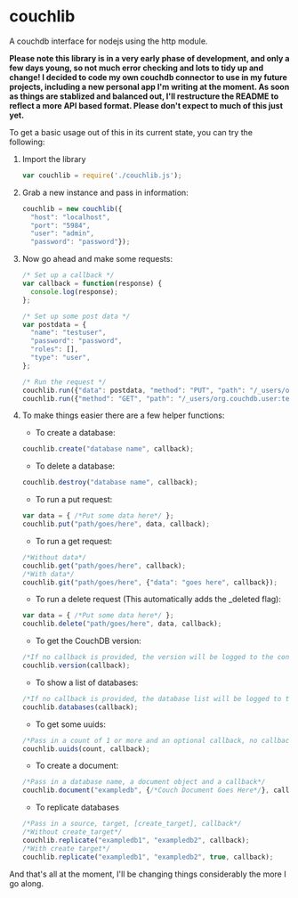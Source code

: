 couchlib
========

A couchdb interface for nodejs using the http module.

**Please note this library is in a very early phase of development, and only a few days young, so not much error checking and lots to tidy up and change! I decided to code my own couchdb connector to use in my future projects, including a new personal app I'm writing at the moment. As soon as things are stablized and balanced out, I'll restructure the README to reflect a more API based format. Please don't expect to much of this just yet.**

To get a basic usage out of this in its current state, you can try the following:

1. Import the library
    ```javascript
    var couchlib = require('./couchlib.js');
    ```
2. Grab a new instance and pass in information:
    ```javascript
    couchlib = new couchlib({
      "host": "localhost", 
      "port": "5984", 
      "user": "admin", 
      "password": "password"});
    ```

3. Now go ahead and make some requests:
    ```javascript
    /* Set up a callback */
    var callback = function(response) {
      console.log(response);
    };

    /* Set up some post data */
    var postdata = {
      "name": "testuser",
      "password": "password",
      "roles": [],
      "type": "user",
    };
    
    /* Run the request */
    couchlib.run({"data": postdata, "method": "PUT", "path": "/_users/org.couchdb.user:password"}, callback);
    couchlib.run({"method": "GET", "path": "/_users/org.couchdb.user:testuser"}, callback);
    ```

4. To make things easier there are a few helper functions:
    * To create a database:
    ```javascript
    couchlib.create("database name", callback);
    ```

    * To delete a database:
    ```javascript
    couchlib.destroy("database name", callback);
    ```
    
    * To run a put request:
    ```javascript
    var data = { /*Put some data here*/ };
    couchlib.put("path/goes/here", data, callback);
    ```
    
    * To run a get request:
    ```javascript
    /*Without data*/
    couchlib.get("path/goes/here", callback);
    /*With data*/
    couchlib.git("path/goes/here", {"data": "goes here", callback});
    ```
    
    * To run a delete request (This automatically adds the _deleted flag):
    ```javascript
    var data = { /*Put some data here*/ };
    couchlib.delete("path/goes/here", data, callback);
    ```
    
    * To get the CouchDB version:
    ```javascript
    /*If no callback is provided, the version will be logged to the console*/
    couchlib.version(callback);
    ```
    
    * To show a list of databases:
    ```javascript
    /*If no callback is provided, the database list will be logged to the console*/
    couchlib.databases(callback);
    ```
    
    * To get some uuids:
    ```javascript
    /*Pass in a count of 1 or more and an optional callback, no callback will log the uuids to the console*/
    couchlib.uuids(count, callback);
    ```
    
    * To create a document:
    ```javascript
    /*Pass in a database name, a document object and a callback*/
    couchlib.document("exampledb", {/*Couch Document Goes Here*/}, callback);
    ```
    
    * To replicate databases
    ```javascript
    /*Pass in a source, target, [create_target], callback*/
    /*Without create_target*/
    couchlib.replicate("exampledb1", "exampledb2", callback);
    /*With create target*/
    couchlib.replicate("exampledb1", "exampledb2", true, callback);
    ```
And that's all at the moment, I'll be changing things considerably the more I go along.
